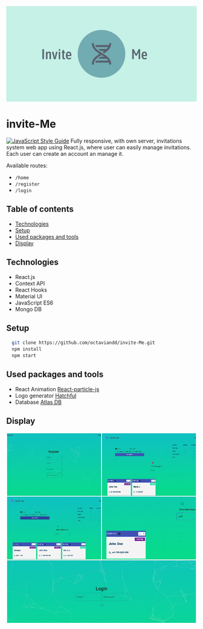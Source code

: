 ![](linkedin_banner_image_1.png)


# invite-Me

[![JavaScript Style Guide](https://img.shields.io/badge/code_style-standard-brightgreen.svg)](https://standardjs.com)
Fully responsive, with own server, invitations system web app using React.js, where user can easily manage invitations. Each user can create an account an manage it. 

Available routes:
- `/home`
- `/register`
- `/login`

## Table of contents

* [Technologies](#technologies)
* [Setup](#setup)
* [Used packages and tools](#used-packages-and-tools)
* [Display](#display)


## Technologies

- React.js 
- Context API
- React Hooks
- Material UI
- JavaScript ES6
- Mongo DB


## Setup

```bash
  git clone https://github.com/octaviandd/invite-Me.git
  npm install
  npm start
```

## Used packages and tools

- React Animation [React-particle-js](https://github.com/Wufe/react-particles-js)
- Logo generator [Hatchful](https://hatchful.shopify.com/)
- Database [Atlas DB](https://www.mongodb.com/cloud/atlas)


## Display

![](pjimage.jpg)
